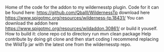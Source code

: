 Home of the code for the addon to my wildernesstp plugin. 
Code for it can be found here: https://github.com/Qballl/WildernessTp download here https://www.spigotmc.org/resources/wilderness-tp.18431/
You can download the addon here https://www.spigotmc.org/resources/wildaddon.30861/ or build it youself.
How to build it:
clone repo
cd to directory
run mvn clean package
Help contribute by doing
git clone
and then start coding I recommend replacing the WildTp jar with the latest one from the wildernesstp repo.

